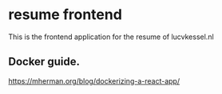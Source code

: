 # resume frontend
This is the frontend application for the resume of lucvkessel.nl

## Docker guide.
https://mherman.org/blog/dockerizing-a-react-app/